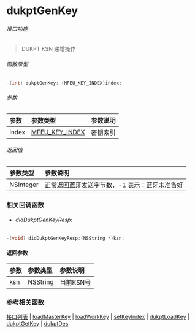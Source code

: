 # dukptGenKey

###### 接口功能
> DUKPT KSN 递增操作

###### 函数原型

```objective-c
-(int) dukptGenKey: (MFEU_KEY_INDEX)index;
```

###### 参数
| 参数 | 参数类型 | 参数说明 |
| :-------- | :--------| :------ |
| index| [MFEU_KEY_INDEX](enum-cn.md#MFEU_KEY_INDEX) | 密钥索引 |

###### 返回值
| 参数类型 | 参数说明 |
| :--------| :------ |
| NSInteger | 正常返回蓝牙发送字节数，-1 表示：蓝牙未准备好 |


### 相关回调函数
- ###### didDukptGenKeyResp:

```objective-c
-(void) didDukptGenKeyResp:(NSString *)ksn;
```

#### 返回参数
| 参数 | 参数类型 | 参数说明 |
| :-------- | :--------| :------ |
| ksn| NSString | 当前KSN号 |

### 参考相关函数
[接口列表](../README-cn.md) | [loadMasterKey](loadMasterKey-cn.md) | [loadWorkKey](loadWorkKey-cn.md) | [setKeyIndex](setKeyIndex-cn.md) | [dukptLoadKey](dukptLoadKey-cn.md) | [dukptGetKey](dukptGetKey-cn.md) | [dukptDes](dukptDes-cn.md)

